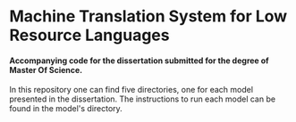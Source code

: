 # Machine Translation System for Low Resource Languages
#### Accompanying code for the dissertation submitted for the degree of Master Of Science.

In this repository one can find five directories, one for each model presented in the dissertation. The instructions to run each model can be found in the model's directory. 



